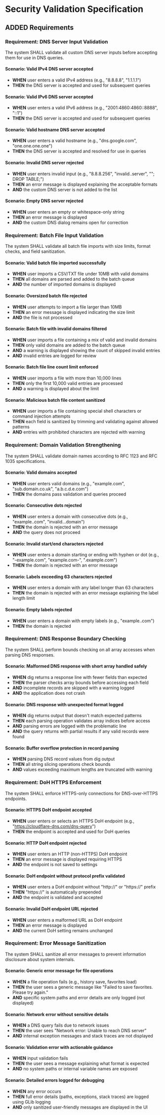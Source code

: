 # Security Validation Specification

## ADDED Requirements

### Requirement: DNS Server Input Validation
The system SHALL validate all custom DNS server inputs before accepting them for use in DNS queries.

#### Scenario: Valid IPv4 DNS server accepted
- **WHEN** user enters a valid IPv4 address (e.g., "8.8.8.8", "1.1.1.1")
- **THEN** the DNS server is accepted and used for subsequent queries

#### Scenario: Valid IPv6 DNS server accepted
- **WHEN** user enters a valid IPv6 address (e.g., "2001:4860:4860::8888", "::1")
- **THEN** the DNS server is accepted and used for subsequent queries

#### Scenario: Valid hostname DNS server accepted
- **WHEN** user enters a valid hostname (e.g., "dns.google.com", "one.one.one.one")
- **THEN** the DNS server is accepted and resolved for use in queries

#### Scenario: Invalid DNS server rejected
- **WHEN** user enters invalid input (e.g., "8.8.8.256", "invalid..server", ""; DROP TABLE;")
- **THEN** an error message is displayed explaining the acceptable formats
- **AND** the custom DNS server is not added to the list

#### Scenario: Empty DNS server rejected
- **WHEN** user enters an empty or whitespace-only string
- **THEN** an error message is displayed
- **AND** the custom DNS dialog remains open for correction

### Requirement: Batch File Input Validation
The system SHALL validate all batch file imports with size limits, format checks, and field sanitization.

#### Scenario: Valid batch file imported successfully
- **WHEN** user imports a CSV/TXT file under 10MB with valid domains
- **THEN** all domains are parsed and added to the batch queue
- **AND** the number of imported domains is displayed

#### Scenario: Oversized batch file rejected
- **WHEN** user attempts to import a file larger than 10MB
- **THEN** an error message is displayed indicating the size limit
- **AND** the file is not processed

#### Scenario: Batch file with invalid domains filtered
- **WHEN** user imports a file containing a mix of valid and invalid domains
- **THEN** only valid domains are added to the batch queue
- **AND** a warning is displayed showing the count of skipped invalid entries
- **AND** invalid entries are logged for review

#### Scenario: Batch file line count limit enforced
- **WHEN** user imports a file with more than 10,000 lines
- **THEN** only the first 10,000 valid entries are processed
- **AND** a warning is displayed about the limit

#### Scenario: Malicious batch file content sanitized
- **WHEN** user imports a file containing special shell characters or command injection attempts
- **THEN** each field is sanitized by trimming and validating against allowed patterns
- **AND** entries with prohibited characters are rejected with warning

### Requirement: Domain Validation Strengthening
The system SHALL validate domain names according to RFC 1123 and RFC 1035 specifications.

#### Scenario: Valid domains accepted
- **WHEN** user enters valid domains (e.g., "example.com", "sub.domain.co.uk", "a.b.c.d.e.com")
- **THEN** the domains pass validation and queries proceed

#### Scenario: Consecutive dots rejected
- **WHEN** user enters a domain with consecutive dots (e.g., "example..com", "invalid...domain")
- **THEN** the domain is rejected with an error message
- **AND** the query does not proceed

#### Scenario: Invalid start/end characters rejected
- **WHEN** user enters a domain starting or ending with hyphen or dot (e.g., "-example.com", "example.com-", ".example.com")
- **THEN** the domain is rejected with an error message

#### Scenario: Labels exceeding 63 characters rejected
- **WHEN** user enters a domain with any label longer than 63 characters
- **THEN** the domain is rejected with an error message explaining the label length limit

#### Scenario: Empty labels rejected
- **WHEN** user enters a domain with empty labels (e.g., "example..com")
- **THEN** the domain is rejected

### Requirement: DNS Response Boundary Checking
The system SHALL perform bounds checking on all array accesses when parsing DNS responses.

#### Scenario: Malformed DNS response with short array handled safely
- **WHEN** dig returns a response line with fewer fields than expected
- **THEN** the parser checks array bounds before accessing each field
- **AND** incomplete records are skipped with a warning logged
- **AND** the application does not crash

#### Scenario: DNS response with unexpected format logged
- **WHEN** dig returns output that doesn't match expected patterns
- **THEN** each parsing operation validates array indices before access
- **AND** parsing errors are logged with the problematic line
- **AND** the query returns with partial results if any valid records were found

#### Scenario: Buffer overflow protection in record parsing
- **WHEN** parsing DNS record values from dig output
- **THEN** all string slicing operations check bounds
- **AND** values exceeding maximum lengths are truncated with warning

### Requirement: DoH HTTPS Enforcement
The system SHALL enforce HTTPS-only connections for DNS-over-HTTPS endpoints.

#### Scenario: HTTPS DoH endpoint accepted
- **WHEN** user enters or selects an HTTPS DoH endpoint (e.g., "https://cloudflare-dns.com/dns-query")
- **THEN** the endpoint is accepted and used for DoH queries

#### Scenario: HTTP DoH endpoint rejected
- **WHEN** user enters an HTTP (non-HTTPS) DoH endpoint
- **THEN** an error message is displayed requiring HTTPS
- **AND** the endpoint is not saved to settings

#### Scenario: DoH endpoint without protocol prefix validated
- **WHEN** user enters a DoH endpoint without "http://" or "https://" prefix
- **THEN** "https://" is automatically prepended
- **AND** the endpoint is validated and accepted

#### Scenario: Invalid DoH endpoint URL rejected
- **WHEN** user enters a malformed URL as DoH endpoint
- **THEN** an error message is displayed
- **AND** the current DoH setting remains unchanged

### Requirement: Error Message Sanitization
The system SHALL sanitize all error messages to prevent information disclosure about system internals.

#### Scenario: Generic error message for file operations
- **WHEN** a file operation fails (e.g., history save, favorites load)
- **THEN** the user sees a generic message like "Failed to save favorites. Please try again."
- **AND** specific system paths and error details are only logged (not displayed)

#### Scenario: Network error without sensitive details
- **WHEN** a DNS query fails due to network issues
- **THEN** the user sees "Network error: Unable to reach DNS server"
- **AND** internal exception messages and stack traces are not displayed

#### Scenario: Validation error with actionable guidance
- **WHEN** input validation fails
- **THEN** the user sees a message explaining what format is expected
- **AND** no system paths or internal variable names are exposed

#### Scenario: Detailed errors logged for debugging
- **WHEN** any error occurs
- **THEN** full error details (paths, exceptions, stack traces) are logged using GLib logging
- **AND** only sanitized user-friendly messages are displayed in the UI
